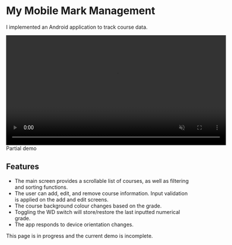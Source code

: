 # My Mobile Mark Management

I implemented an Android application to track course data. 

<video width="600" autoplay muted>
  <source src="/demos/docs/assets/test-app.mp4" type="video/mp4" />
</video>
Partial demo

## Features
- The main screen provides a scrollable list of courses, as well as filtering and sorting functions.
- The user can add, edit, and remove course information. Input validation is applied on the add and edit screens.
- The course background colour changes based on the grade.
- Toggling the WD switch will store/restore the last inputted numerical grade.
- The app responds to device orientation changes.

This page is in progress and the current demo is incomplete.
